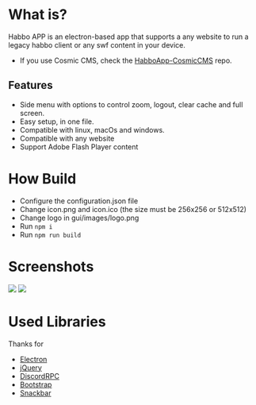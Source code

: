 # What is?
Habbo APP is an electron-based app that supports a any website to run a legacy habbo client or any swf content in your device.
- If you use Cosmic CMS, check the [HabboApp-CosmicCMS](https://github.com/pedruhb/HabboApp-CosmicCMS) repo.

## Features
- Side menu with options to control zoom, logout, clear cache and full screen.
- Easy setup, in one file.
- Compatible with linux, macOs and windows.
- Compatible with any website
- Support Adobe Flash Player content

# How Build
- Configure the configuration.json file
- Change icon.png and icon.ico (the size must be 256x256 or 512x512)
- Change logo in gui/images/logo.png
- Run `npm i`
- Run `npm run build`

# Screenshots

![](https://i.imgur.com/XWpno4V.png)
![](https://i.imgur.com/PzEQxw3.png)

# Used Libraries
Thanks for
- [Electron](https://www.electronjs.org/)
- [jQuery](https://jquery.com/)
- [DiscordRPC](https://github.com/discordjs/RPC)
- [Bootstrap](https://getbootstrap.com/)
- [Snackbar](https://www.polonel.com/snackbar/)